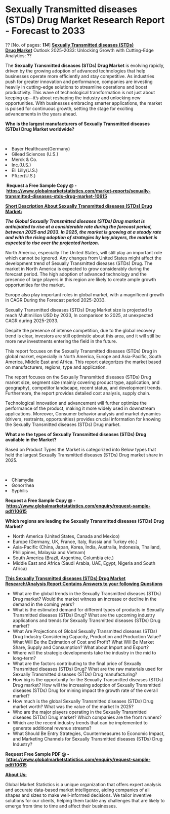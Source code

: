 <H1>Sexually Transmitted diseases (STDs) Drug Market Research Report - Forecast to 2033</H1><p>?? [No. of pages:&nbsp;<strong><em>114</em></strong>]&nbsp;<strong><a href="https://www.globalmarketstatistics.com/market-reports/sexually-transmitted-diseases-stds-drug-market-10615">Sexually Transmitted diseases (STDs) Drug&nbsp;Market</a></strong>&nbsp;Outlook 2025-2033: Unlocking Growth with Cutting-Edge Analytics: ??</p><p>The <strong>Sexually Transmitted diseases (STDs) Drug Market</strong> is evolving rapidly, driven by the growing adoption of advanced technologies that help businesses operate more efficiently and stay competitive. As industries push for greater innovation and performance, companies are investing heavily in cutting-edge solutions to streamline operations and boost productivity. This wave of technological transformation is not just about keeping up&mdash;it&rsquo;s about reshaping the industry and unlocking new opportunities. With businesses embracing smarter applications, the market is poised for continuous growth, setting the stage for exciting advancements in the years ahead.</p><p><strong>Who is the largest manufacturers of Sexually Transmitted diseases (STDs) Drug Market worldwide?</strong></p><p>&nbsp;<li>Bayer Healthcare(Germany)<li> Gilead Sciences (U.S.)<li> Merck & Co.<li> Inc.(U.S.)<li> Eli Lilly(U.S.)<li> Pfizer(U.S.)</p><p>&nbsp;<strong>Request a Free Sample Copy @ -&nbsp;<a href="https://www.globalmarketstatistics.com/market-reports/sexually-transmitted-diseases-stds-drug-market-10615">https://www.globalmarketstatistics.com/market-reports/sexually-transmitted-diseases-stds-drug-market-10615</a></strong></p><p><strong><u>Short Description About Sexually Transmitted diseases (STDs) Drug Market:</u></strong></p><p><strong><em>The Global Sexually Transmitted diseases (STDs) Drug market is anticipated to rise at a considerable rate during the forecast period, between 2025 and 2033. In 2025, the market is growing at a steady rate and with the rising adoption of strategies by key players, the market is expected to rise over the projected horizon.</em></strong></p><p>North America, especially The United States, will still play an important role which cannot be ignored. Any changes from United States might affect the development trend of Sexually Transmitted diseases (STDs) Drug. The market in North America is expected to grow considerably during the forecast period. The high adoption of advanced technology and the presence of large players in this region are likely to create ample growth opportunities for the market.</p><p>Europe also play important roles in global market, with a magnificent growth in CAGR During the Forecast period 2025-2033.</p><p>Sexually Transmitted diseases (STDs) Drug Market size is projected to reach Multimillion USD by 2033, In comparison to 2025, at unexpected CAGR during 2025-2033.</p><p>Despite the presence of intense competition, due to the global recovery trend is clear, investors are still optimistic about this area, and it will still be more new investments entering the field in the future.</p><p>This report focuses on the Sexually Transmitted diseases (STDs) Drug in global market, especially in North America, Europe and Asia-Pacific, South America, Middle East and Africa. This report categorizes the market based on manufacturers, regions, type and application.</p><p>The report focuses on the Sexually Transmitted diseases (STDs) Drug market size, segment size (mainly covering product type, application, and geography), competitor landscape, recent status, and development trends. Furthermore, the report provides detailed cost analysis, supply chain.</p><p>Technological innovation and advancement will further optimize the performance of the product, making it more widely used in downstream applications. Moreover, Consumer behavior analysis and market dynamics (drivers, restraints, opportunities) provides crucial information for knowing the Sexually Transmitted diseases (STDs) Drug market.</p><p><strong>What are the types of Sexually Transmitted diseases (STDs) Drug available in the Market?</strong></p><p>Based on Product Types the Market is categorized into Below types that held the largest Sexually Transmitted diseases (STDs) Drug market share in 2025.</p><p>&nbsp;<li>Chlamydia<li> Gonorrhea<li> Syphilis&nbsp;</p><p><strong>Request a Free Sample Copy @ -&nbsp;<a href="https://www.globalmarketstatistics.com/enquiry/request-sample-pdf/10615">https://www.globalmarketstatistics.com/enquiry/request-sample-pdf/10615</a></strong></p><p><strong>Which regions are leading the Sexually Transmitted diseases (STDs) Drug Market?</strong></p><ul><li>North America (United States, Canada and Mexico)</li><li>Europe (Germany, UK, France, Italy, Russia and Turkey etc.)</li><li>Asia-Pacific (China, Japan, Korea, India, Australia, Indonesia, Thailand, Philippines, Malaysia and Vietnam)</li><li>South America (Brazil, Argentina, Columbia etc.)</li><li>Middle East and Africa (Saudi Arabia, UAE, Egypt, Nigeria and South Africa)</li></ul><p><strong><u>This Sexually Transmitted diseases (STDs) Drug Market Research/Analysis Report Contains Answers to your following Questions</u></strong></p><ul><li>What are the global trends in the Sexually Transmitted diseases (STDs) Drug market? Would the market witness an increase or decline in the demand in the coming years?</li><li>What is the estimated demand for different types of products in Sexually Transmitted diseases (STDs) Drug? What are the upcoming industry applications and trends for Sexually Transmitted diseases (STDs) Drug market?</li><li>What Are Projections of Global Sexually Transmitted diseases (STDs) Drug Industry Considering Capacity, Production and Production Value? What Will Be the Estimation of Cost and Profit? What Will Be Market Share, Supply and Consumption? What about Import and Export?</li><li>Where will the strategic developments take the industry in the mid to long-term?</li><li>What are the factors contributing to the final price of Sexually Transmitted diseases (STDs) Drug? What are the raw materials used for Sexually Transmitted diseases (STDs) Drug manufacturing?</li><li>How big is the opportunity for the Sexually Transmitted diseases (STDs) Drug market? How will the increasing adoption of Sexually Transmitted diseases (STDs) Drug for mining impact the growth rate of the overall market?</li><li>How much is the global Sexually Transmitted diseases (STDs) Drug market worth? What was the value of the market In 2025?</li><li>Who are the major players operating in the Sexually Transmitted diseases (STDs) Drug market? Which companies are the front runners?</li><li>Which are the recent industry trends that can be implemented to generate additional revenue streams?</li><li>What Should Be Entry Strategies, Countermeasures to Economic Impact, and Marketing Channels for Sexually Transmitted diseases (STDs) Drug Industry?</li></ul><p><strong>Request Free Sample PDF @ -&nbsp;<a href="https://www.globalmarketstatistics.com/enquiry/request-sample-pdf/10615">https://www.globalmarketstatistics.com/enquiry/request-sample-pdf/10615</a></strong></p><p><strong><u>About Us:</u></strong></p><p>Global Market Statistics&nbsp;is a unique organization that offers expert analysis and accurate data-based market intelligence, aiding companies of all shapes and sizes to make well-informed decisions. We tailor inventive solutions for our clients, helping them tackle any challenges that are likely to emerge from time to time and affect their businesses.</p>
